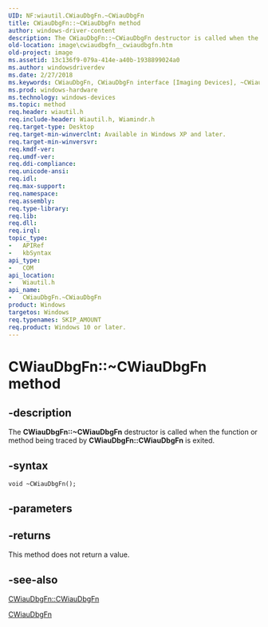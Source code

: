 ```yaml
---
UID: NF:wiautil.CWiauDbgFn.~CWiauDbgFn
title: CWiauDbgFn::~CWiauDbgFn method
author: windows-driver-content
description: The CWiauDbgFn::~CWiauDbgFn destructor is called when the function or method being traced by CWiauDbgFn::CWiauDbgFn is exited.
old-location: image\cwiaudbgfn__cwiaudbgfn.htm
old-project: image
ms.assetid: 13c136f9-079a-414e-a40b-1938899024a0
ms.author: windowsdriverdev
ms.date: 2/27/2018
ms.keywords: CWiauDbgFn, CWiauDbgFn interface [Imaging Devices], ~CWiauDbgFn method, CWiauDbgFn::~CWiauDbgFn, image.cwiaudbgfn__cwiaudbgfn, wiauFncs_5fc25385-87e3-4664-9df6-be2c6bef7d75.xml, wiautil/CWiauDbgFn::~CWiauDbgFn, ~CWiauDbgFn method [Imaging Devices], ~CWiauDbgFn method [Imaging Devices], CWiauDbgFn interface, ~CWiauDbgFn,CWiauDbgFn.~CWiauDbgFn
ms.prod: windows-hardware
ms.technology: windows-devices
ms.topic: method
req.header: wiautil.h
req.include-header: Wiautil.h, Wiamindr.h
req.target-type: Desktop
req.target-min-winverclnt: Available in Windows XP and later.
req.target-min-winversvr: 
req.kmdf-ver: 
req.umdf-ver: 
req.ddi-compliance: 
req.unicode-ansi: 
req.idl: 
req.max-support: 
req.namespace: 
req.assembly: 
req.type-library: 
req.lib: 
req.dll: 
req.irql: 
topic_type:
-	APIRef
-	kbSyntax
api_type:
-	COM
api_location:
-	Wiautil.h
api_name:
-	CWiauDbgFn.~CWiauDbgFn
product: Windows
targetos: Windows
req.typenames: SKIP_AMOUNT
req.product: Windows 10 or later.
---
```


# CWiauDbgFn::~CWiauDbgFn method


## -description


The <b>CWiauDbgFn::~CWiauDbgFn</b> destructor is called when the function or method being traced by <b>CWiauDbgFn::CWiauDbgFn</b> is exited.


## -syntax


````
void ~CWiauDbgFn();
````


## -parameters






## -returns



This method does not return a value.




## -see-also

<a href="https://msdn.microsoft.com/library/windows/hardware/ff540348">CWiauDbgFn::CWiauDbgFn</a>



<a href="..\wiautil\nl-wiautil-cwiaudbgfn.md">CWiauDbgFn</a>



 

 



